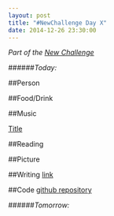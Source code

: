```yaml
---
layout: post
title: "#NewChallenge Day X"
date: 2014-12-26 23:30:00
---
```


_Part of the [New Challenge][nc]_

######_Today:_

##Person

##Food/Drink

##Music

[Title][song]

##Reading

##Picture

##Writing
[link][writing]

##Code
[github repository][github]

######_Tomorrow:_

[writing]: http://blog.ariari.io/
[github]: http://github.com/arirawr/
[nc]: http://blog.ariari.io/2014/12/26/the-new-challenge.html
[song]: http://open.spotify.com/track/